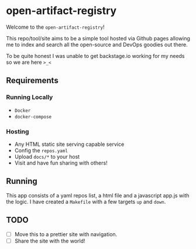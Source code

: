 # open-artifact-registry

Welcome to the `open-artifact-registry`!

This repo/tool/site aims to be a simple tool hosted via Github pages allowing me
to index and search all the open-source and DevOps goodies out there.

To be quite honest I was unable to get backstage.io working for my needs so we
are here `>_<`

## Requirements

### Running Locally

- `Docker`
- `docker-compose`

### Hosting

- Any HTML static site serving capable service
- Config the `repos.yaml`
- Upload `docs/*` to your host
- Visit and have fun sharing with others!

## Running

This app consists of a yaml repos list, a html file and a javascript app.js with
the logic. I have created a `Makefile` with a few targets `up` and `down`.

## TODO

- [ ] Move this to a prettier site with navigation.
- [ ] Share the site with the world!
